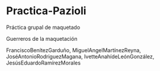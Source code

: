 # Practica-Pazioli
Práctica grupal de maquetado

Guerreros de la maquetación

FranciscoBenítezGarduño, MiguelAngelMartínezReyna, JoséAntonioRodriguezMagana, IvetteAnahídeLeónGonzález, JesúsEduardoRamírezMorales

